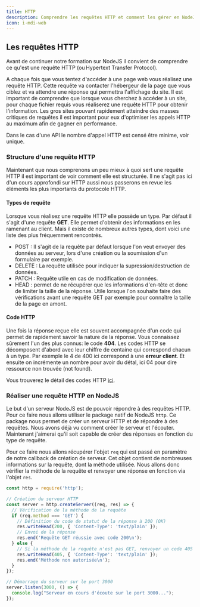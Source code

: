 ```yaml
---
title: HTTP
description: Comprendre les requêtes HTTP et comment les gérer en NodeJS
icon: i-mdi-web
---
```


## Les requêtes HTTP

Avant de continuer notre formation sur NodeJS il convient de comprendre ce qu'est une requête HTTP (ou Hypertext Transfer Protocol).

A chaque fois que vous tentez d'accéder à une page web vous réalisez une requête HTTP. Cette requête va contacter l'hébergeur de la page que vous ciblez et va attendre une réponse qui permettra l'affichage du site.
Il est important de comprendre que lorsque vous cherchez à accéder à un site, pour chaque fichier requis vous réaliserez une requête HTTP pour obtenir l'information. Les gros sites pouvant rapidement atteindre des masses critiques de requêtes il est important pour eux d'optimiser les appels HTTP au maximum afin de gagner en performance.

Dans le cas d'une API le nombre d'appel HTTP est censé être minime, voir unique.

### Structure d'une requête HTTP

Maintenant que nous comprenons un peu mieux à quoi sert une requête HTTP il est important de voir comment elle est structurée. Il ne s'agit pas ici d'un cours approfondi sur HTTP aussi nous passerons en revue les éléments les plus importants du protocole HTTP.

#### Types de requête

Lorsque vous réalisez une requête HTTP elle possède un type. Par défaut il s'agit d'une requête **GET**. Elle permet d'obtenir des informations en les ramenant au client. Mais il existe de nombreux autres types, dont voici une liste des plus fréquemment rencontrés.

- POST : Il s'agit de la requête par défaut lorsque l'on veut envoyer des données au serveur, lors d'une création ou la soumission d'un formulaire par exemple.
- DELETE : La requête utilisée pour indiquer la supression/destruction de données.
- PATCH : Requête utile en cas de modification de données.
- HEAD : permet de ne récupérer que les informations d'en-tête et donc de limiter la taille de la réponse. Utile lorsque l'on souhaite faire des vérifications avant une requête GET par exemple pour connaître la taille de la page en amont.

#### Code HTTP

Une fois la réponse reçue elle est souvent accompagnée d'un code qui permet de rapidement savoir la nature de la réponse. Vous connaissez sûrement l'un des plus connus: le code **404**. Les codes HTTP se décomposent d'abord avec leur chiffre de centaine qui correspond chacun à un type. Par exemple le 4 de 400 ici correspond à une **erreur client**. Et ensuite on incrémente un nombre pour avoir du détal, ici 04 pour dire ressource non trouvée (not found).

Vous trouverez le détail des codes HTTP [ici](https://fr.wikipedia.org/wiki/Liste_des_codes_HTTP).

### Réaliser une requête HTTP en NodeJS

Le but d'un serveur NodeJS est de pouvoir répondre à des requêtes HTTP. Pour ce faire nous allons utiliser le package natif de NodeJS `http`. Ce package nous permet de créer un serveur HTTP et de répondre à des requêtes. Nous avons déjà vu comment créer le serveur et l'écouter. Maintenant j'aimerai qu'il soit capable de créer des réponses en fonction du type de requête.

Pour ce faire nous allons récupérer l'objet `req` qui est passé en paramètre de notre callback de création de serveur. Cet objet contient de nombreuses informations sur la requête, dont la méthode utilisée. Nous allons donc vérifier la méthode de la requête et renvoyer une réponse en fonction via l'objet `res`.

```javascript
const http = require('http');

// Création du serveur HTTP
const server = http.createServer((req, res) => {
  // Vérification de la méthode de la requête
  if (req.method === 'GET') {
    // Définition du code de statut de la réponse à 200 (OK)
    res.writeHead(200, { 'Content-Type': 'text/plain' });
    // Envoi de la réponse
    res.end('Requête GET réussie avec code 200\n');
  } else {
    // Si la méthode de la requête n'est pas GET, renvoyer un code 405 (Method Not Allowed)
    res.writeHead(405, { 'Content-Type': 'text/plain' });
    res.end('Méthode non autorisée\n');
  }
});

// Démarrage du serveur sur le port 3000
server.listen(3000, () => {
  console.log("Serveur en cours d'écoute sur le port 3000...");
});
```
